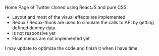Home Page of Twitter cloned using ReactJS and pure CSS:

  - Layout and most of the visual effects are implemented
  - Redux / Redux-thunk are used to simulate the calls to API by getting defined dummy data.
  - Is not responsive yet
  - Float menus are not implemented yet

I may update to optimize the code and finish it when I have time.
